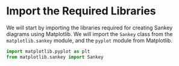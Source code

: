 # Import the Required Libraries

We will start by importing the libraries required for creating Sankey diagrams using Matplotlib. We will import the `Sankey` class from the `matplotlib.sankey` module, and the `pyplot` module from Matplotlib.

```python
import matplotlib.pyplot as plt
from matplotlib.sankey import Sankey
```
